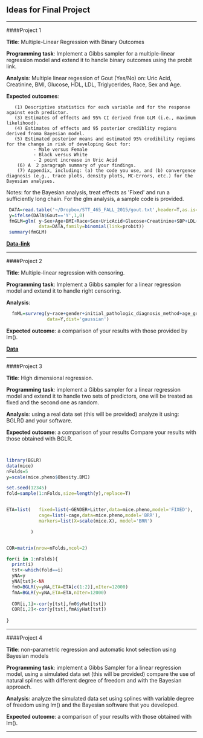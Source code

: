 ## Ideas for Final Project
-----------------------------------------------------------------------------------------------------	
####Project 1	

   **Title**: Multiple-Linear Regression with Binary Outcomes

   **Programming task**: Implement a Gibbs sampler for a multiple-linear regression model and extend it to handle binary outcomes using the probit link.

   **Analysis**:  Multiple linear regession of Gout (Yes/No) on: Uric Acid, Creatinine, BMI, Glucose, HDL, LDL, Triglycerides, Race, Sex and Age. 
    
   **Expected outcomes**: 
      
       (1) Descriptive statistics for each variable and for the response against each predictor.
       (3) Estimates of effects and 95% CI derived from GLM (i.e., maximum likelihood).
       (4) Estimates of effects and 95 posterior crediblity regions derived froma Bayesian model.
       (5) Estimated posterior means and estimated 95% credibility regions for the change in risk of developing Gout for:
              - Male versus Female
              - Black versus White
              - 2 point increase in Uric Acid
        (6) A  2 paragraph summary of your findings.
        (7) Appendix, including: (a) the code you use, and (b) convergence diagnosis (e.g., trace plots, density plots, MC-Errors, etc.) for the Bayesian analyses.
        
Notes: for the Bayesian analysis, treat effects as 'Fixed' and run a sufficiently long chain. For the glm analysis, a sample code is provided. 
   
  
```R
 DATA=read.table('~/Dropbox/STT_465_FALL_2015/gout.txt',header=T,as.is=T)
 y=ifelse(DATA$Gout=='Y',1,0)
 fmGLM=glm( y~Sex+Age+BMI+Race+Sex+UricAcid+Glucose+Creatinine+SBP+LDL+HDL+SBP+Triglycerides,
            data=DATA,family=binomial(link=probit))
 summary(fmGLM)
```
              
   **[Data-link](https://www.dropbox.com/s/ho3p0uwohjnoln3/gout.txt?dl=0)**

-----------------------------------------------------------------------------------------------------	
####Project 2	

**Title**: Multiple-linear regression with censoring.

**Programming task**: Implement a Gibbs sampler for a linear regression model and extend it to handle right censoring.

**Analysis**: 
```R
  fmML=survreg(y~race+gender+initial_pathologic_diagnosis_method+age_group10,
               data=Y,dist='gaussian')
```
**Expected outcome**: a comparison of your results with those provided by lm().

**[Data](https://www.dropbox.com/s/1rw7s4z1ta3kehy/DATA_STT465.RData?dl=0)**

-----------------------------------------------------------------------------------------------------	

####Project 3	
									

**Title**: High dimensional regression.

**Programming task**: implement a Gibbs sampler for a linear regression model and extend it to handle two sets of predictors, one will be treated as fixed and the second one as random.

**Analysis**:   using a real data set (this will be provided) analyze it using: BGLR() and your software.

**Expected outcome**: a comparison of your results Compare your results with those obtained with BGLR.
```R


library(BGLR)
data(mice)
nFolds=5
y=scale(mice.pheno$Obesity.BMI)

set.seed(12345)
fold=sample(1:nFolds,size=length(y),replace=T)


ETA=list(   fixed=list(~GENDER+Litter,data=mice.pheno,model='FIXED'),
            cage=list(~cage,data=mice.pheno,model='BRR'),
            markers=list(X=scale(mice.X), model='BRR')

         )


COR=matrix(nrow=nFolds,ncol=2)

for(i in 1:nFolds){
  print(i)
  tst<-which(fold==i)
  yNA=y
  yNA[tst]<-NA
  fm0=BGLR(y=yNA,ETA=ETA[c(1:2)],nIter=12000)
  fmA=BGLR(y=yNA,ETA=ETA,nIter=12000)
  
  COR[i,1]<-cor(y[tst],fm0$yHat[tst])
  COR[i,2]<-cor(y[tst],fmA$yHat[tst])
  
}

```

-----------------------------------------------------------------------------------------------------	
####Project 4	

**Title**: non-parametric regression and automatic knot selection using Bayesian models

**Programming task**: implement a Gibbs Sampler for a linear regression model, using a simulated data set (this will be provided) compare the use of natural splines with different degree of freedom and with the Bayesian approach.

**Analysis**:   analyze the simulated data set using splines with variable degree of freedom using lm() and the Bayesian software that you developed. 

**Expected outcome**: a comparison of your results  with those obtained with lm().


-----------------------------------------------------------------------------------------------------	
